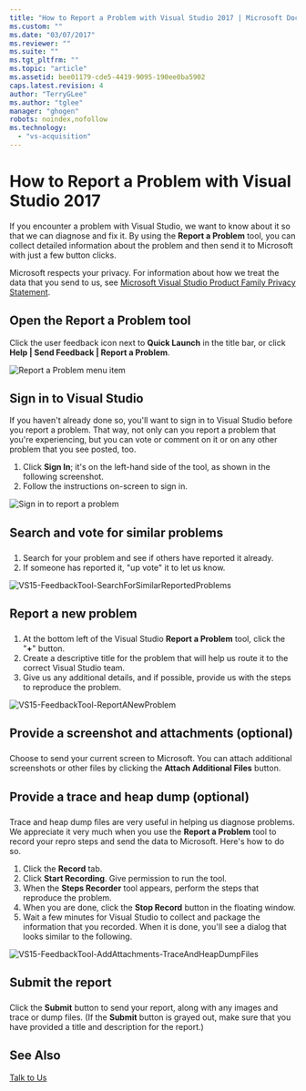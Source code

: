 ```yaml
---
title: "How to Report a Problem with Visual Studio 2017 | Microsoft Docs"
ms.custom: ""
ms.date: "03/07/2017"
ms.reviewer: ""
ms.suite: ""
ms.tgt_pltfrm: ""
ms.topic: "article"
ms.assetid: bee01179-cde5-4419-9095-190ee0ba5902
caps.latest.revision: 4
author: "TerryGLee"
ms.author: "tglee"
manager: "ghogen"
robots: noindex,nofollow
ms.technology: 
  - "vs-acquisition"
---
```

# How to Report a Problem with Visual Studio 2017
If you encounter a problem with Visual Studio, we want to know about it so that we can diagnose and fix it.  By using the **Report a Problem** tool, you can collect detailed  information about the problem and then send it to Microsoft with just a few button clicks.  

 Microsoft respects your privacy. For information about how we treat the data that you send to us, see [Microsoft Visual Studio Product Family Privacy Statement](https://www.visualstudio.com/en-us/dn948229).  

## Open the Report a Problem tool  
 Click the user feedback icon next to **Quick Launch** in the title bar, or click **Help &#124; Send Feedback &#124; Report a Problem**.  

 ![Report a Problem menu item](../ide/media/report-a-problem-menu-item.png "Report a Problem menu item")  

## Sign in to Visual Studio
 If you haven't already done so, you'll want to sign in to Visual Studio before you report a problem. That way, not only can you report a problem that you're experiencing, but you can vote or comment on it or on any other problem that you see posted, too.

  1. Click **Sign In**; it's on the left-hand side of the tool, as shown in the following screenshot.
  2. Follow the instructions on-screen to sign in.

  ![Sign in to report a problem](../ide/media/vs2017-report-a-problem-sign-in.png "Sign in to report a problem")


## Search and vote for similar problems  
###  <a name="search_and_vote"></a>  

1.  Search for your problem and see if others have reported it already.
2.  If someone has reported it, "up vote" it to let us know.  

  ![VS15-FeedbackTool-SearchForSimilarReportedProblems](../ide/media/vs2017-report-a-problem-search-and-vote.png "Search and vote for similar problems")


## Report a new problem
###  <a name="report_new_problem"></a>
1.  At the bottom left of the Visual Studio **Report a Problem** tool, click the "**+**" button.  
2.  Create a descriptive title for the problem that will help us route it to the correct Visual Studio team.  
3.  Give us any additional details, and if possible, provide us with the steps to reproduce the problem.  

  ![VS15-FeedbackTool-ReportANewProblem](../ide/media/feedbacktool-reportanewproblem.jpg "Report a new problem")

## Provide a screenshot and attachments (optional)
###  <a name="provide_screenshots"></a>
 Choose to send your current screen to Microsoft. You can attach additional screenshots or other files by clicking the **Attach Additional Files** button.  

## Provide a trace and heap dump (optional)  
###  <a name="provide_a_trace_and_heap_dump"></a>  

Trace and heap dump files are very useful in helping us diagnose problems.   We appreciate it very much when you use the **Report a Problem** tool to record your repro steps and send the data to Microsoft.  Here's how to do so.

1.  Click the **Record** tab.
2.  Click **Start Recording**. Give permission to run the tool.
3.  When the **Steps Recorder** tool appears, perform the steps that reproduce the problem.
4.  When you are done, click the **Stop Record** button in the floating window.
5.  Wait a few minutes for Visual Studio to collect and package the information that you recorded.  When it is done, you'll see a dialog that looks similar to the following.   

  ![VS15-FeedbackTool-AddAttachments-TraceAndHeapDumpFiles](../ide/media/feedbacktool-addattachments-traceandheapdumpfiles.jpg "Provide trace and heap dump files")


## Submit the report  
###  <a name="submit_the_report"></a>  
 Click the **Submit** button to send your report, along with any images and trace or dump files. (If the **Submit** button is grayed out, make sure that you have provided a title and description for the report.)  

## See Also  
 [Talk to Us](../ide/talk-to-us.md)
